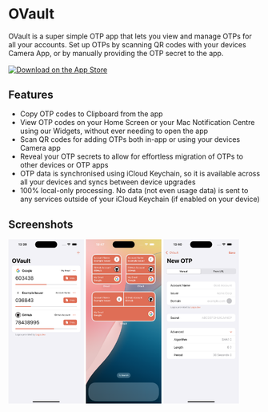 # OVault

OVault is a super simple OTP app that lets you view and manage OTPs for all your accounts. Set up OTPs by scanning QR codes with your devices Camera App, or by manually providing the OTP secret to the app.

<a href="https://apps.apple.com/us/app/ovault/id6736616639?itscg=30200&itsct=apps_box_badge&mttnsubad=6736616639" style="display: inline-block;">
      <img src="https://toolbox.marketingtools.apple.com/api/v2/badges/download-on-the-app-store/black/en-us?releaseDate=1728864000" alt="Download on the App Store" style="width: 120px; height: 42px; vertical-align: middle; object-fit: contain;" />
</a>

## Features

- Copy OTP codes to Clipboard from the app
- View OTP codes on your Home Screen or your Mac Notification Centre using our Widgets, without ever needing to open the app
- Scan QR codes for adding OTPs both in-app or using your devices Camera app
- Reveal your OTP secrets to allow for effortless migration of OTPs to other devices or OTP apps
- OTP data is synchronised using iCloud Keychain, so it is available across all your devices and syncs between device upgrades
- 100% local-only processing. No data (not even usage data) is sent to any services outside of your iCloud Keychain (if enabled on your device)

## Screenshots

<p float="left">
  <img alt="iOS Main Screen" src="Docs/Screenshots/ios-main-screen.png" width="30%" />

  <img alt="iOS Widgets" src="Docs/Screenshots/ios-widgets.png" width="30%" />

  <img alt="iOS Add OTP" src="Docs/Screenshots/ios-add-otp.png" width="30%" />
</p>
